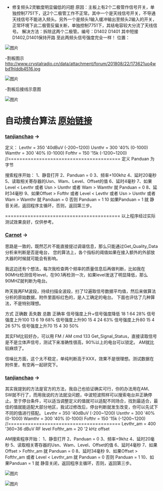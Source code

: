 
- 修复频头2灵敏度明显偏低的问题
原因：主板上有2个二极管作信号开关，单独控制7751下，这2个二极管工作不正常。其中一个是天线信号开关，不导通天线信号不能进入频头。另外一个是频头1输入缓冲输出至频头2输入的开关，正常环境下此二极管反偏关断，单独控制7751下，其结电容较大分流了天线信号。
解决方法：拆除这两个二极管。编号：D1402 D1401 其中短接D1402,D1401保持开路
至此两频头信号强度完全一样！
位置：

![图片](https://user-images.githubusercontent.com/490477/207038873-f6e4a156-dbe8-4629-ace3-020e2763ceac.png)

-割板图示
http://www.crystalradio.cn/data/attachment/forum/201808/22/173621uo4wbd1hlddb4516.jpg

![图片](https://user-images.githubusercontent.com/490477/207040684-c8486f84-6e9a-4068-9952-19e7d99e383a.png)

-割板后接线示意图

![图片](https://user-images.githubusercontent.com/490477/207041290-437d6956-7fef-4431-ab7a-a4b992db377d.png)

# 自动搜台算法 [原始链接](http://www.crystalradio.cn/forum.php?mod=viewthread&tid=1672438&extra=page%3D1&page=11)
### [tanjianchao](http://www.crystalradio.cn/home.php?mod=space&uid=12285) ->

定义：
Levthr = 350                                                '40dBuV (-200~1200)
Usnthr = 300                                                '40%    (0-1000)
Wamthr = 300                                                '40%    (0-1000)
Fofthr = 150                                                '15k    (-1200~1200)
//========================================
定义 Panduan 为字节

搜索程序开始：
1、静音打开
2、Panduan = 0
3、频率+100khz
4、延时20毫秒
5、读取相关寄存器的Usn、Wam、Level、Offset的值
6、延时4毫秒
7、如果Level < Levthr 或者 Usn > Usnthr 或者 Wam > Wamthr 就 Panduan = 0
8、延时34毫秒
9、如果Offset > Fofthr 或者 Level < Levthr 或者 Usn > Usnthr 或者 Wam > Wamthr 就 Panduan = 0 否则 Panduan = 1
10 如果Panduan = 1 就 静音关闭，返回程序主循环，否则，返回第三步。

=========================================
以上程序经过实际测试效果良好，仅供参考。

### [Carnot](http://www.crystalradio.cn/home.php?mod=space&uid=284664) ->

思路是一致的，既然芯片不能直接提过调谐信息，那么只能通过Get_Quality_Data分析来判断是否是电台，
您的算法上，各个指标的阈值如果在接入额外的外部放大器的时候就可能会有影响。

我这边还有个想法，每次我检查两个频率的质量信息后再做判断，比如我在90MHz检测信号level，在90.1再检测一次，如果level发送了明显降低，那么90MHZ就判断为电台。

昨天我再FM波段，持续扫描全波段，扫了12遍取信号数据平均值，然后来做算法分析的原始数据，附件里面标红色的，是人工确定的电台。
下面也评估了几种算法，不是特别理想。

方式 正确数 丢失数 总数 正确率
信号强度上升+信号强度降低 18 1 64 28%
信号强度上升100 13 6  19 68%
信号强度上升90 15 4  24 63%
信号强度上升80 15 4  26 57%
信号强度上升70 15 4  30 50%



其实FM比较好办，可以用    FM / AM cmd 133 Get_Signal_Status，直接读取信号是不是立体声信号，测试下来准确性很高，90%以上的电台可以锁定。
AM就比较麻烦了。


信噪比方面，这个太不稳定，单纯判断高于XXX，效果不是很理想。测试数据在附件里，有空再一起研究下。

### [tanjianchao](http://www.crystalradio.cn/home.php?mod=space&uid=12285) ->

其实我提到的方法是官方的方法，我自己也验证确实可行，你的办法用在AM、SW就不行了，而用我说的方法就没问题，中波短波照样可以搜索电台并正确停止。至于停台条件，可以适当调整定义的值就可以适配不同场合，找到最适合，最佳的值就能适配大部分地区，我试过修改后，停台判断就发生改变，你可以先试下不同的值进行搭配。
Levthr = 350                                                '40dBuV (-200~1200)
Usnthr = 300                                                '40%    (0-1000)
Wamthr = 300                                                '40%    (0-1000)
Fofthr = 150                                                '15k    (-1200~1200)
//========================================
Levthr_am = 400                                             '360=36 dBuV RF level
Fofthr_am = 20                                              '2 kHz offset

AM搜索程序开始：
1、静音打开
2、Panduan = 0
3、频率+9khz
4、延时20毫秒
5、读取相关寄存器的Usn、Wam、Level、Offset的值
6、延时4毫秒
7、如果Offset > Fofthr_am 就 Panduan = 0
8、延时34毫秒
9、如果Offset > Fofthr_am 或者 Level < Levthr_am 就 Panduan = 0 否则 Panduan = 1
10、如果Panduan = 1 就 静音关闭，返回程序主循环，否则，返回第三步。

![图片](https://user-images.githubusercontent.com/490477/207059186-3086ebd9-4b63-41d7-abaa-ae61c3c00d31.png)

 ![图片](https://user-images.githubusercontent.com/490477/207059229-13dbede7-639c-4a08-a70e-22b6b30cf3eb.png)


